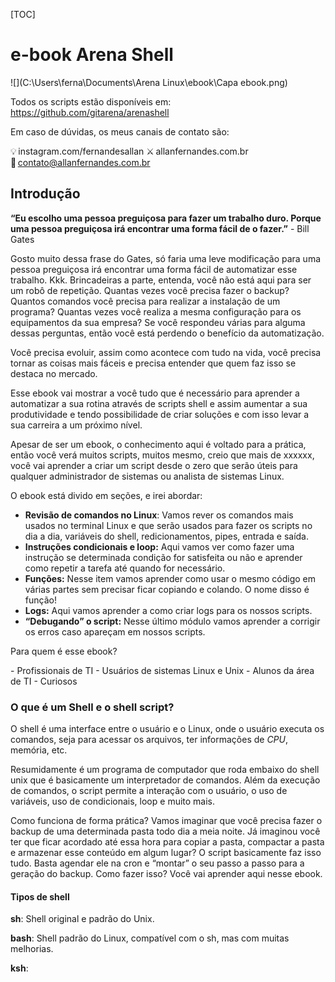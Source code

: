 [TOC]



# e-book Arena Shell

![](C:\Users\ferna\Documents\Arena Linux\ebook\Capa ebook.png)

Todos os scripts estão disponíveis em: https://github.com/gitarena/arenashell 

Em caso de dúvidas, os meus canais de contato são: 

💡 instagram.com/fernandesallan 
⚔ allanfernandes.com.br 
📧 [contato@allanfernandes.com.br](mailto:contato@allanfernandes.com.br) 



## Introdução

**“Eu escolho uma pessoa preguiçosa para fazer um trabalho duro. Porque uma pessoa preguiçosa irá encontrar uma forma fácil de o fazer.”**  - Bill Gates 

Gosto muito dessa frase do Gates, só faria uma leve modificação para uma pessoa preguiçosa irá encontrar uma forma fácil de automatizar esse trabalho. Kkk. Brincadeiras a parte, entenda, você não está aqui para ser um robô de repetição. Quantas vezes você precisa fazer o backup? Quantos comandos você precisa para realizar a instalação de um programa? Quantas vezes você realiza a mesma configuração para os equipamentos da sua empresa? Se você respondeu várias para alguma dessas perguntas, então você está perdendo o benefício da automatização. 

Você precisa evoluir, assim como acontece com tudo na vida, você precisa tornar as coisas mais fáceis e precisa entender que quem faz isso se destaca no mercado. 

Esse ebook vai mostrar a você tudo que é necessário para aprender a automatizar a sua rotina através de scripts shell e assim aumentar a sua produtividade e tendo possibilidade de criar soluções e com isso levar a sua carreira a um próximo nível. 

Apesar de ser um ebook, o conhecimento aqui é voltado para a prática, então você verá muitos scripts, muitos mesmo, creio que mais de xxxxxx, você vai aprender a criar um script desde o zero que serão úteis para qualquer administrador de sistemas ou analista de sistemas Linux. 

O ebook está divido em seções, e irei abordar:

- **Revisão de comandos no Linux**: Vamos rever os comandos mais usados no terminal Linux e que serão usados para fazer os scripts no dia a dia, variáveis do shell, redicionamentos, pipes, entrada e saída. 
- **Instruções condicionais e loop:** Aqui vamos ver como fazer uma instrução se determinada condição for satisfeita ou não e aprender como repetir a tarefa até quando for necessário.
- **Funções:** Nesse item vamos aprender como usar o mesmo código em várias partes sem precisar ficar copiando e colando. O nome disso é função!
- **Logs:** Aqui vamos aprender a como criar logs para os nossos scripts.
- **“Debugando” o script:** Nesse último módulo vamos aprender a corrigir os erros caso apareçam em nossos scripts.

Para quem é esse ebook? 

\- Profissionais de TI 
\- Usuários de sistemas Linux e Unix 
\- Alunos da área de TI 
\- Curiosos 

### O que é um Shell e o shell script?

O shell é uma interface entre o usuário e o Linux, onde o usuário executa os comandos, seja para acessar os arquivos, ter informações de *CPU*, memória, etc.

Resumidamente é um programa de computador que roda embaixo do shell unix que é basicamente um interpretador de comandos. Além da execução de comandos, o script permite a interação com o usuário, o uso de variáveis, uso de condicionais, loop e muito mais. 

Como funciona de forma prática? Vamos imaginar que você precisa fazer o backup de uma determinada pasta todo dia a meia noite. Já imaginou você ter que ficar acordado até essa hora para copiar a pasta, compactar a pasta e armazenar esse conteúdo em algum lugar? O script basicamente faz isso tudo. Basta agendar ele na cron e “montar” o seu passo a passo para a geração do backup. Como fazer isso? Você vai aprender aqui nesse ebook. 

 #### Tipos de shell

**sh**: Shell original e padrão do Unix.

**bash**: Shell padrão do Linux, compatível com o sh, mas com muitas melhorias.

**ksh**: 